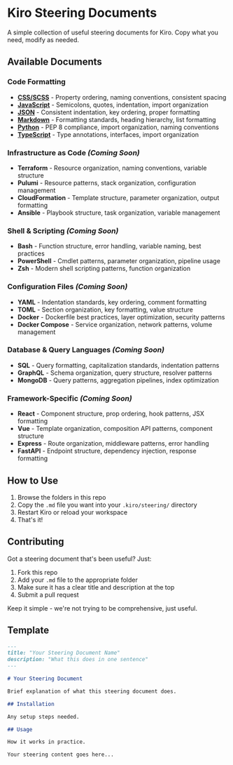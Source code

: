 # Kiro Steering Documents

A simple collection of useful steering documents for Kiro. Copy what you need, modify as needed.

## Available Documents

### Code Formatting

- **[CSS/SCSS](code-formatting/css-formatting.md)** - Property ordering, naming conventions, consistent spacing
- **[JavaScript](code-formatting/javascript-formatting.md)** - Semicolons, quotes, indentation, import organization
- **[JSON](code-formatting/json-formatting.md)** - Consistent indentation, key ordering, proper formatting
- **[Markdown](code-formatting/markdown-formatting.md)** - Formatting standards, heading hierarchy, list formatting
- **[Python](code-formatting/python-formatting.md)** - PEP 8 compliance, import organization, naming conventions
- **[TypeScript](code-formatting/typescript-formatting.md)** - Type annotations, interfaces, import organization

### Infrastructure as Code *(Coming Soon)*

- **Terraform** - Resource organization, naming conventions, variable structure
- **Pulumi** - Resource patterns, stack organization, configuration management
- **CloudFormation** - Template structure, parameter organization, output formatting
- **Ansible** - Playbook structure, task organization, variable management

### Shell & Scripting *(Coming Soon)*

- **Bash** - Function structure, error handling, variable naming, best practices
- **PowerShell** - Cmdlet patterns, parameter organization, pipeline usage
- **Zsh** - Modern shell scripting patterns, function organization

### Configuration Files *(Coming Soon)*

- **YAML** - Indentation standards, key ordering, comment formatting
- **TOML** - Section organization, key formatting, value structure
- **Docker** - Dockerfile best practices, layer optimization, security patterns
- **Docker Compose** - Service organization, network patterns, volume management

### Database & Query Languages *(Coming Soon)*

- **SQL** - Query formatting, capitalization standards, indentation patterns
- **GraphQL** - Schema organization, query structure, resolver patterns
- **MongoDB** - Query patterns, aggregation pipelines, index optimization

### Framework-Specific *(Coming Soon)*

- **React** - Component structure, prop ordering, hook patterns, JSX formatting
- **Vue** - Template organization, composition API patterns, component structure
- **Express** - Route organization, middleware patterns, error handling
- **FastAPI** - Endpoint structure, dependency injection, response formatting

## How to Use

1. Browse the folders in this repo
2. Copy the `.md` file you want into your `.kiro/steering/` directory
3. Restart Kiro or reload your workspace
4. That's it!

## Contributing

Got a steering document that's been useful? Just:

1. Fork this repo
2. Add your `.md` file to the appropriate folder
3. Make sure it has a clear title and description at the top
4. Submit a pull request

Keep it simple - we're not trying to be comprehensive, just useful.

## Template

```markdown
---
title: "Your Steering Document Name"
description: "What this does in one sentence"
---

# Your Steering Document

Brief explanation of what this steering document does.

## Installation

Any setup steps needed.

## Usage

How it works in practice.

Your steering content goes here...
```
